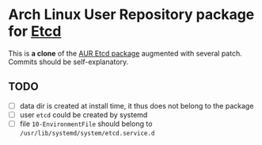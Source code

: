 # Arch Linux User Repository package for [Etcd](https://github.com/coreos/etcd)

This is **a clone** of the
[AUR Etcd package](https://aur.archlinux.org/packages/etcd/)
augmented with several patch. Commits should be self-explanatory.


## TODO

- [ ] data dir is created at install time, it thus does not belong to the
      package
- [ ] user `etcd` could be created by systemd
- [ ] file `10-EnvironmentFile` should belong to
      `/usr/lib/systemd/system/etcd.service.d`
